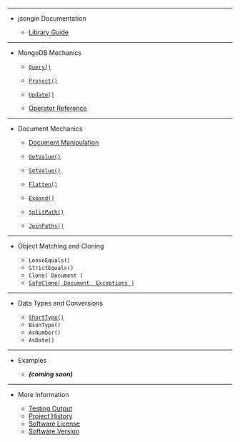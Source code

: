 <!-- _sidebar.md -->

<hr>

- jsongin Documentation

	- [Library Guide](guides/Library%20Guide.md)

<hr>

- MongoDB Mechanics

	- [`Query()`](guides/Query%20Reference.md)
	- [`Project()`](guides/Projection%20Reference.md)
	- [`Update()`](guides/Update%20Reference.md)
	
	- [Operator Reference](guides/Operators%20Reference.md)

<hr>

- Document Mechanics

	- [Document Manipulation](guides/Document%20Manipulation.md)

	- [`GetValue()`](guides/jsongin/GetValue.md)
	- [`SetValue()`](guides/jsongin/SetValue.md)
	- [`Flatten()`](guides/jsongin/Flatten.md)
	- [`Expand()`](guides/jsongin/Expand.md)
	- [`SplitPath()`](guides/jsongin/SplitPath.md)
	- [`JoinPaths()`](guides/jsongin/JoinPaths.md)

<hr>

- Object Matching and Cloning

	- `LooseEquals()`
	- `StrictEquals()`
	- `Clone( Document )`
	- [`SafeClone( Document, Exceptions )`](guides/jsongin/SafeClone.md)

<hr>

- Data Types and Conversions

	- [`ShortType()`](guides/Short%20Types.md)
	- `BsonType()`
	- `AsNumber()`
	- `AsDate()`

<hr>

- Examples

	- ***(coming soon)***

<hr>

- More Information

	- [Testing Output](external/tests.md)
	- [Project History](external/history.md)
	- [Software License](external/license.md)
	- [Software Version](external/version.md)
